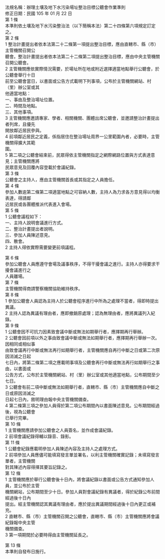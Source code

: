 法規名稱：辦理土壤及地下水污染場址整治目標公聽會作業準則  
修正日期：民國 105 年 01 月 22 日  
第 1 條  
本準則依土壤及地下水污染整治法（以下簡稱本法）第二十四條第六項規定訂定之。  
第 2 條  
1 整治計畫提出者依本法第二十二條第一項提出整治目標，應由直轄市、縣（市）主管機關召開公  
聽會。整治計畫提出者依本法第二十二條第二項提出整治目標，應由中央主管機關召開公聽會。  
2 主管機關應依實際情況需要，於場址所在地或附近選擇適當地點舉行公聽會，於公聽會舉行十日  
前至公聽會當日，以書面或公告方式載明下列事項，公布於主管機關網站、村（里）辦公室或其  
他適當地點：  
一、事由及整治場址位置。  
二、時間及地點。  
三、其他事項。  
3 主管機關應邀請專家、學者、相關機關、團體出席公聽會，並邀請整治計畫提出者列席，且優先  
開放鄰近居民參與。  
4 前項鄰近居民之定義，係指居住在整治場址周界一公里範圍內者，必要時，主管機關得擴大其範  
圍。  
5 第二項之公聽會結束前，民眾得依主管機關指定之網際網路位置與方式表達意見；主管機關應將  
民眾意見及回覆內容登載於會議紀錄。  
第 3 條  
公聽會之主持人，應由主管機關首長或其指定之人員擔任。  
第 4 條  
參加人數逾第二條第二項適當地點之可容納人數，主持人為力求各方意見得以均衡表達，得請鄰  
近居民或各團體推派代表進入會場。  
第 5 條  
1 公聽會議程如下：  
一、主持人說明會議進行方式。  
二、整治計畫提出者說明。  
三、參加人員陳述意見。  
四、散會。  
2 主持人得依實際需要變更前項議程。  


第 6 條  
參加公聽會人員應遵守會場及議事秩序，不得干擾會議之進行。主持人亦得要求干擾會議進行之  
人員離場。  
第 7 條  
主管機關得商請警察機關協助維持秩序。  
第 8 條  
1 參加公聽會人員認為主持人於公聽會程序進行中所為之處理不當者，得即時提出異議。  
2 主持人認為異議有理由者，應即撤銷原處理；認為無理由者，應將異議列入紀錄。  
第 9 條  
1 公聽會因不可抗力因素致會議中斷或無法如期舉行者，應擇期再行舉辦。  
2 公聽會因前項以外之事由致會議中斷或無法如期舉行者，應擇期再行舉辦一次。因相同或相似事  
由致會議再行中斷或無法再行如期舉行者，主管機關應自再行中斷之日或第二次原因消滅之日起  
七日內，將第二條第二項之應載明事項及公聽會再行中斷或無法再行如期舉行之事由，以書面或  
公告方式，公布於主管機關網站、村（里）辦公室或其他適當地點，公布期間至少七日。  
3 公聽會有前二項中斷或無法如期舉行者，直轄市、縣（市）主管機關應自中斷之日或原因消滅之  
日起七日內，敘明理由報中央主管機關備查。  
4 第二條第三項之參加人員得於第二項公布期間內以書面陳述意見。公布期間經過後，視為公聽會  
已舉行完畢。  
第 10 條  
1 主管機關應請參加公聽會之人員簽名，並作成會議紀錄。  
2 前項會議紀錄得輔以錄音、錄影。  
第 11 條  
1 公聽會紀錄應載明參加人員陳述內容及主持人之處理方式。  
2 前項參加人員應儘可能填寫發言單並署名，以利主管機關確實記錄；未填寫發言單者，主管機關  
對其陳述內容得擇其要旨記錄之。  
第 12 條  
1 主管機關應於舉行公聽會後十日內，將會議紀錄以書面或公告方式通知參加人員，並公布於主管  
機關網站，公布期間至少十日。參加人員對會議紀錄有異議者，得於紀錄公布前間經過後十日內  
提出。經主管機關認其異議有理由者，應於提出異議期間經過後十日內更正或補充。  
2 直轄市、縣（市）主管機關召開之公聽會，直轄市、縣（市）主管機關應將會議紀錄報中央主管  
機關備查。  
3 第一項期間於必要時得由主管機關延長之。  


第 13 條  
本準則自發布日施行。  


